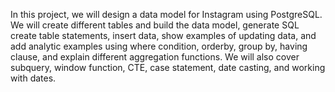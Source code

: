 
In this project, we will design a data model for Instagram using PostgreSQL. We will create different tables and build the data model, generate SQL create table statements, insert data, show examples of updating data, and add analytic examples using where condition, orderby, group by, having clause, and explain different aggregation functions. We will also cover subquery, window function, CTE, case statement, date casting, and working with dates.

